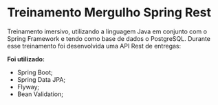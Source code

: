 # Treinamento Mergulho Spring Rest

Treinamento imersivo, utilizando a linguagem Java em conjunto com o Spring Framework e tendo como base de dados o PostgreSQL. Durante esse treinamento foi desenvolvida uma API Rest de entregas:

**Foi utilizado:**

- Spring Boot;
- Spring Data JPA;
- Flyway;
- Bean Validation;
